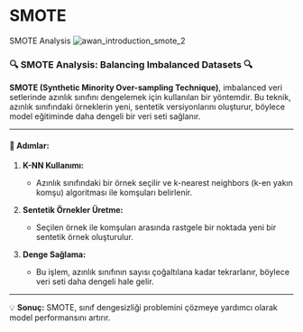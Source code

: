 # SMOTE
SMOTE Analysis
![awan_introduction_smote_2](https://github.com/user-attachments/assets/1bd054ff-3c03-4620-92ef-42c8b56aab41)


### 🔍 SMOTE Analysis: Balancing Imbalanced Datasets 🔍

**SMOTE (Synthetic Minority Over-sampling Technique)**, imbalanced veri setlerinde azınlık sınıfını dengelemek için kullanılan bir yöntemdir. Bu teknik, azınlık sınıfındaki örneklerin yeni, sentetik versiyonlarını oluşturur, böylece model eğitiminde daha dengeli bir veri seti sağlanır.

---

#### 🚀 **Adımlar:**
1. **K-NN Kullanımı:** 
   - Azınlık sınıfındaki bir örnek seçilir ve k-nearest neighbors (k-en yakın komşu) algoritması ile komşuları belirlenir.

2. **Sentetik Örnekler Üretme:** 
   - Seçilen örnek ile komşuları arasında rastgele bir noktada yeni bir sentetik örnek oluşturulur.

3. **Denge Sağlama:** 
   - Bu işlem, azınlık sınıfının sayısı çoğaltılana kadar tekrarlanır, böylece veri seti daha dengeli hale gelir.

---

💡 **Sonuç:** SMOTE, sınıf dengesizliği problemini çözmeye yardımcı olarak model performansını artırır.
